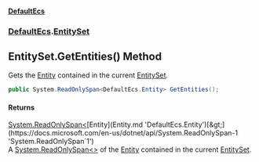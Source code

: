 #### [DefaultEcs](index.md 'index')
### [DefaultEcs](index.md#DefaultEcs 'DefaultEcs').[EntitySet](EntitySet.md 'DefaultEcs.EntitySet')
## EntitySet.GetEntities() Method
Gets the [Entity](Entity.md 'DefaultEcs.Entity') contained in the current [EntitySet](EntitySet.md 'DefaultEcs.EntitySet').  
```csharp
public System.ReadOnlySpan<DefaultEcs.Entity> GetEntities();
```
#### Returns
[System.ReadOnlySpan&lt;](https://docs.microsoft.com/en-us/dotnet/api/System.ReadOnlySpan-1 'System.ReadOnlySpan`1')[Entity](Entity.md 'DefaultEcs.Entity')[&gt;](https://docs.microsoft.com/en-us/dotnet/api/System.ReadOnlySpan-1 'System.ReadOnlySpan`1')  
A [System.ReadOnlySpan&lt;&gt;](https://docs.microsoft.com/en-us/dotnet/api/System.ReadOnlySpan-1 'System.ReadOnlySpan`1') of the [Entity](Entity.md 'DefaultEcs.Entity') contained in the current [EntitySet](EntitySet.md 'DefaultEcs.EntitySet').
